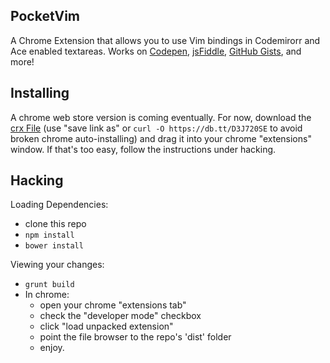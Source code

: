 PocketVim
---

A Chrome Extension that allows you to use Vim bindings in Codemirorr and Ace enabled textareas. Works on [Codepen](http://codepen.io), [jsFiddle](http://jsfiddle.net/), [GitHub Gists](http://gist.github.com/), and more!

Installing
---
A chrome web store version is coming eventually. For now, download the [crx File](https://db.tt/D3J720SE?dl=1) (use "save link as" or ``curl -O https://db.tt/D3J720SE`` to avoid broken chrome auto-installing) and drag it into your chrome "extensions" window. If that's too easy, follow the instructions under hacking.

Hacking
---

Loading Dependencies:

- clone this repo
- ``npm install``
- ``bower install``


Viewing your changes:

- ``grunt build``
- In chrome:
  - open your chrome "extensions tab"
  - check the "developer mode" checkbox
  - click "load unpacked extension"
  - point the file browser to the repo's 'dist' folder
  - enjoy.

